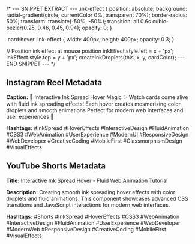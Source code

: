 /* --- SNIPPET EXTRACT ---
.ink-effect {
    position: absolute;
    background: radial-gradient(circle, currentColor 0%, transparent 70%);
    border-radius: 50%;
    transform: translate(-50%, -50%);
    transition: all 0.6s cubic-bezier(0.25, 0.46, 0.45, 0.94);
    opacity: 0;
}

.card:hover .ink-effect {
    width: 400px;
    height: 400px;
    opacity: 0.3;
}

// Position ink effect at mouse position
inkEffect.style.left = x + 'px';
inkEffect.style.top = y + 'px';
createInkDroplets(this, x, y, cardColor);
--- END SNIPPET --- */

## Instagram Reel Metadata

**Caption:**
🎨 Interactive Ink Spread Hover Magic ✨
Watch cards come alive with fluid ink spreading effects!
Each hover creates mesmerizing color droplets and smooth animations
Perfect for modern web interfaces and user experiences 💫

**Hashtags:**
#InkSpread #HoverEffects #InteractiveDesign #FluidAnimation #CSS3 #WebAnimation #UserExperience #ModernUI #ResponsiveDesign #WebDeveloper #CreativeCoding #MobileFirst #GlassmorphismDesign #VisualEffects

## YouTube Shorts Metadata

**Title:** Interactive Ink Spread Hover - Fluid Web Animation Tutorial

**Description:**
Creating smooth ink spreading hover effects with color droplets and fluid animations. This component showcases advanced CSS transitions and JavaScript interactions for modern web interfaces.

**Hashtags:**
#Shorts #InkSpread #HoverEffects #CSS3 #WebAnimation #InteractiveDesign #FluidAnimation #UserExperience #WebDeveloper #ModernWeb #ResponsiveDesign #CreativeCoding #MobileFirst #VisualEffects